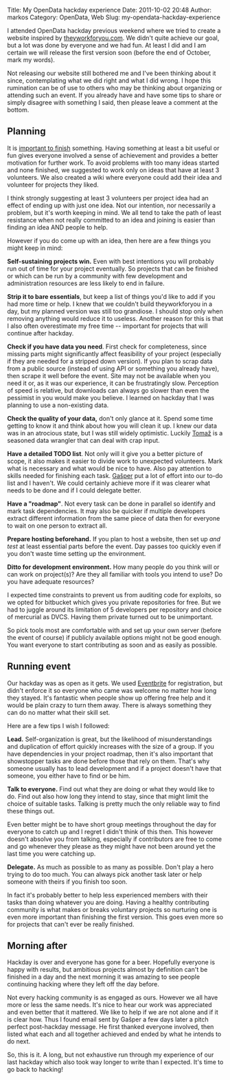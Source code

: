 Title: My OpenData hackday experience
Date: 2011-10-02 20:48
Author: markos
Category: OpenData, Web
Slug: my-opendata-hackday-experience

I attended OpenData hackday previous weekend where we tried to create a
website inspired by
[theyworkforyou.com](http://www.theyworkforyou.com/). We didn't quite
achieve our goal, but a lot was done by everyone and we had fun. At
least I did and I am certain we will release the first version
soon (before the end of October, mark my words).

Not releasing our website still bothered me and I've been thinking about
it since, contemplating what we did right and what I did wrong.﻿ I hope
this rumination can be of use to others who may be thinking about
organizing or attending such an event. If you already have and have some
tips to share or simply disagree with something I said, then please
leave a comment at the bottom.

Planning
--------

It is [important to
finish](http://neoacademic.com/2011/09/22/unfolding-the-ikea-effect-why-we-love-the-things-we-build/ "IKEA effect")
something. Having something at least a bit useful or fun gives everyone
involved a sense of achievement and provides a better motivation for
further work. To avoid problems with too many ideas started and none
finished, we suggested to work only on ideas that have at least 3
volunteers. We also created a wiki where everyone could add their idea
and volunteer for projects they liked.

I think strongly suggesting at least 3 volunteers per project idea had
an effect of ending up with just one idea. Not our intention, nor
necessarily a problem, but it's worth keeping in mind. We all tend to
take the path of least resistance when not really committed to an idea
and joining is easier than finding an idea AND people to help.

However if you do come up with an idea, then here are a few things you
might keep in mind:

**Self-sustaining projects win.** Even with best intentions you will
probably run out of time for your project eventually. So projects that
can be finished or which can be run by a community with few development
and administration resources are less likely to end in failure.

**Strip it to bare essentials**, but keep a list of things you'd like to
add if you had more time or help. I knew that we couldn't build
theyworkforyou in a day, but my planned version was still too grandiose.
I should stop only when removing anything would reduce it to useless.
Another reason for this is that I also often overestimate my free
time -- important for projects that will continue after hackday.

**Check if you have data you need**. First check for completeness, since
missing parts might significantly affect feasibility of your project
(especially if they are needed for a stripped down version). If you plan
to scrap data from a public source (instead of using API or something
you already have), then scrape it well before the event. Site may not be
available when you need it or, as it was our experience, it can be
frustratingly slow. Perception of speed is relative, but downloads can
always go slower than even the pessimist in you would make you
believe. I learned on hackday that I was planning to use
a non-existing data.

**Check the quality of your data,** don't only glance at it. Spend some
time getting to know it and think about how you will clean it up. I knew
our data was in an atrocious state, but I was still widely optimistic.
Luckily [Tomaž](http://www.tablix.org/~avian/blog/ "Tomaž's blog") is a
seasoned data wrangler that can deal with crap input.

**Have a detailed TODO list**. Not only will it give you a better
picture of scope, it also makes it easier to divide work to unexpected
volunteers. Mark what is necessary and what would be nice to have. Also
pay attention to skills needed for finishing each
task. [Gašper](http://www.kiberpipa.org/~hruske/blog/ "Gašper's blog")
put a lot of effort into our to-do list and I haven't. We could
certainly achieve more if it was clearer what needs to be done and if I
could delegate better.

**Have a "roadmap"**. Not every task can be done in parallel so identify
and mark task dependencies. It may also be quicker if multiple
developers extract different information from the same piece of data
then for everyone to wait on one person to extract all.

**Prepare hosting beforehand.** If you plan to host a website, then set
up *and test* at least essential parts before the event. Day passes too
quickly even if you don't waste time setting up the environment.

**Ditto for development environment.** How many people do you think will
or can work on project(s)? Are they all familiar with tools you intend
to use? Do you have adequate resources?

I expected time constraints to prevent us from auditing code for
exploits, so we opted for bitbucket which gives you private repositories
for free. But we had to juggle around its limitation of 5 developers per
repository and choice of mercurial as DVCS. Having them private turned
out to be unimportant.

So pick tools most are comfortable with and set up your own server
(before the event of course) if publicly available options might not be
good enough. You want everyone to start contributing as soon and as
easily as possible.

Running event
-------------

Our hackday was as open as it gets. We used
[Eventbrite](http://www.eventbrite.com/) for registration, but didn't
enforce it so everyone who came was welcome no matter how long they
stayed. It's fantastic when people show up offering free help and it
would be plain crazy to turn them away. There is always something they
can do no matter what their skill set.

Here are a few tips I wish I followed:

**Lead.** Self-organization is great, but the likelihood of
misunderstandings and duplication of effort quickly increases with the
size of a group. If you have dependencies in your project roadmap, then
it's also important that showstopper tasks are done before those that
rely on them. That's why someone usually has to lead development and if
a project doesn't have that someone, you either have to find or be him.

**Talk to everyone.** Find out what they are doing or what they would
like to do. Find out also how long they intend to stay, since that might
limit the choice of suitable tasks. Talking is pretty much the only
reliable way to find these things out.

Even better might be to have short group meetings throughout the day for
everyone to catch up and I regret I didn't think of this then. This
however doesn't absolve you from talking, especially if contributors are
free to come and go whenever they please as they might have not been
around yet the last time you were catching up.

**Delegate.** As much as possible to as many as possible. Don't play a
hero trying to do too much. You can always pick another task later or
help someone with theirs if you finish too soon.

In fact it's probably better to help less experienced members with their
tasks than doing whatever you are doing. Having a healthy contributing
community is what makes or breaks voluntary projects so nurturing one is
even more important than finishing the first version. This goes even
more so for projects that can't ever be really finished.

Morning after
-------------

Hackday is over and everyone has gone for a beer. Hopefully everyone is
happy with results, but ambitious projects almost by definition can't be
finished in a day and the next morning it was amazing to see people
continuing hacking where they left off the day before.

Not every hacking community is as engaged as ours. However we all have
more or less the same needs. It's nice to hear our work was appreciated
and even better that it mattered. We like to help if we are not alone
and if it is clear how. Thus I found email sent by Gašper a few days
later a pitch perfect post-hackday message. He first thanked everyone
involved, then listed what each and all together achieved and ended by
what he intends to do next.

So, this is it. A long, but not exhaustive run through my experience of
our last hackday which also took way longer to write than I expected.
It's time to go back to hacking!

